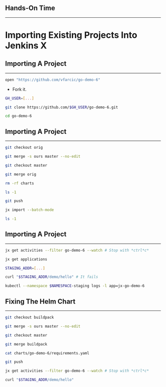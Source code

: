 ## Hands-On Time

---

# Importing Existing Projects Into Jenkins X


## Importing A Project

---

```bash
open "https://github.com/vfarcic/go-demo-6"
```

* Fork it.

```bash
GH_USER=[...]

git clone https://github.com/$GH_USER/go-demo-6.git

cd go-demo-6
```


## Importing A Project

---

```bash
git checkout orig

git merge -s ours master --no-edit

git checkout master

git merge orig

rm -rf charts

ls -1

git push

jx import --batch-mode

ls -1
```


## Importing A Project

---

```bash
jx get activities --filter go-demo-6 --watch # Stop with *ctrl*c*

jx get applications

STAGING_ADDR=[...]

curl "$STAGING_ADDR/demo/hello" # It fails

kubectl --namespace $NAMESPACE-staging logs -l app=jx-go-demo-6
```


## Fixing The Helm Chart

---

```bash
git checkout buildpack

git merge -s ours master --no-edit

git checkout master

git merge buildpack

cat charts/go-demo-6/requirements.yaml

git push

jx get activities --filter go-demo-6 --watch # Stop with *ctrl*c*

curl "$STAGING_ADDR/demo/hello"
```
